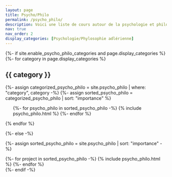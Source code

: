 ```yaml
---
layout: page
title: Psycho/Philo
permalink: /psycho_philo/
description: Voici une liste de cours autour de la psychologie et philosophie !
nav: true
nav_order: 2
display_categories: [Psychologie/Phylosophie adlérienne]
---
```


<!-- pages/psycho_philo.md -->
<div class="technical">
{%- if site.enable_psycho_philo_categories and page.display_categories %}
  <!-- Display categorized psycho_philo -->
  {%- for category in page.display_categories %}
  <h2 class="category">{{ category }}</h2>
  {%- assign categorized_psycho_philo = site.psycho_philo | where: "category", category -%}
  {%- assign sorted_psycho_philo = categorized_psycho_philo | sort: "importance" %}
  <!-- Generate cards for each project -->
  <div class="technical">
    <ul class="ul-psycho_philo">
      {%- for psycho_philo in sorted_psycho_philo -%}
        {% include psycho_philo.html %}
      {%- endfor %}
    </ul>
  </div>
  {% endfor %}

{%- else -%}
<!-- Display psycho_philo without categories -->
  {%- assign sorted_psycho_philo = site.psycho_philo | sort: "importance" -%}
  <!-- Generate cards for each project -->
  <div class="grid">
    {%- for project in sorted_psycho_philo -%}
      {% include psycho_philo.html %}
    {%- endfor %}
  </div>
{%- endif -%}
</div>
